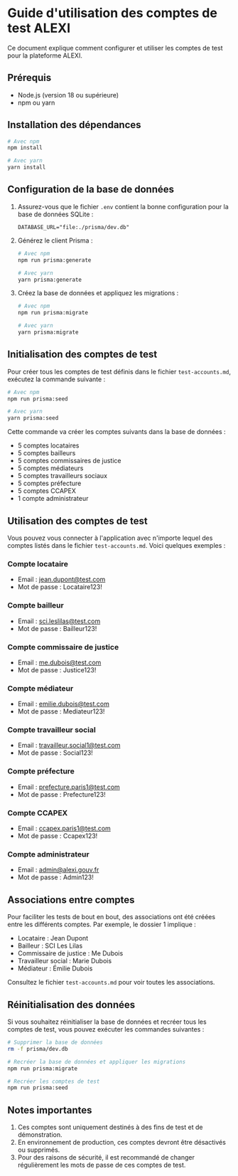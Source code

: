 # Guide d'utilisation des comptes de test ALEXI

Ce document explique comment configurer et utiliser les comptes de test pour la plateforme ALEXI.

## Prérequis

- Node.js (version 18 ou supérieure)
- npm ou yarn

## Installation des dépendances

```bash
# Avec npm
npm install

# Avec yarn
yarn install
```

## Configuration de la base de données

1. Assurez-vous que le fichier `.env` contient la bonne configuration pour la base de données SQLite :
   ```
   DATABASE_URL="file:./prisma/dev.db"
   ```

2. Générez le client Prisma :
   ```bash
   # Avec npm
   npm run prisma:generate

   # Avec yarn
   yarn prisma:generate
   ```

3. Créez la base de données et appliquez les migrations :
   ```bash
   # Avec npm
   npm run prisma:migrate

   # Avec yarn
   yarn prisma:migrate
   ```

## Initialisation des comptes de test

Pour créer tous les comptes de test définis dans le fichier `test-accounts.md`, exécutez la commande suivante :

```bash
# Avec npm
npm run prisma:seed

# Avec yarn
yarn prisma:seed
```

Cette commande va créer les comptes suivants dans la base de données :
- 5 comptes locataires
- 5 comptes bailleurs
- 5 comptes commissaires de justice
- 5 comptes médiateurs
- 5 comptes travailleurs sociaux
- 5 comptes préfecture
- 5 comptes CCAPEX
- 1 compte administrateur

## Utilisation des comptes de test

Vous pouvez vous connecter à l'application avec n'importe lequel des comptes listés dans le fichier `test-accounts.md`. Voici quelques exemples :

### Compte locataire
- Email : jean.dupont@test.com
- Mot de passe : Locataire123!

### Compte bailleur
- Email : sci.leslilas@test.com
- Mot de passe : Bailleur123!

### Compte commissaire de justice
- Email : me.dubois@test.com
- Mot de passe : Justice123!

### Compte médiateur
- Email : emilie.dubois@test.com
- Mot de passe : Mediateur123!

### Compte travailleur social
- Email : travailleur.social1@test.com
- Mot de passe : Social123!

### Compte préfecture
- Email : prefecture.paris1@test.com
- Mot de passe : Prefecture123!

### Compte CCAPEX
- Email : ccapex.paris1@test.com
- Mot de passe : Ccapex123!

### Compte administrateur
- Email : admin@alexi.gouv.fr
- Mot de passe : Admin123!

## Associations entre comptes

Pour faciliter les tests de bout en bout, des associations ont été créées entre les différents comptes. Par exemple, le dossier 1 implique :
- Locataire : Jean Dupont
- Bailleur : SCI Les Lilas
- Commissaire de justice : Me Dubois
- Travailleur social : Marie Dubois
- Médiateur : Émilie Dubois

Consultez le fichier `test-accounts.md` pour voir toutes les associations.

## Réinitialisation des données

Si vous souhaitez réinitialiser la base de données et recréer tous les comptes de test, vous pouvez exécuter les commandes suivantes :

```bash
# Supprimer la base de données
rm -f prisma/dev.db

# Recréer la base de données et appliquer les migrations
npm run prisma:migrate

# Recréer les comptes de test
npm run prisma:seed
```

## Notes importantes

1. Ces comptes sont uniquement destinés à des fins de test et de démonstration.
2. En environnement de production, ces comptes devront être désactivés ou supprimés.
3. Pour des raisons de sécurité, il est recommandé de changer régulièrement les mots de passe de ces comptes de test.
